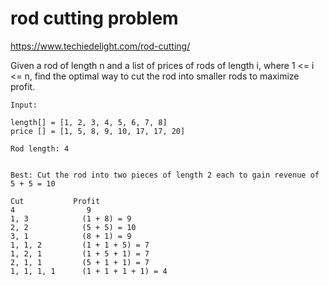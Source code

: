 # rod cutting problem
https://www.techiedelight.com/rod-cutting/

Given a rod of length n and a list of prices of rods of length i, where 1 <= i <= n, find the optimal way to cut the rod into smaller rods to maximize profit.

```
Input:

length[] = [1, 2, 3, 4, 5, 6, 7, 8]
price [] = [1, 5, 8, 9, 10, 17, 17, 20]

Rod length: 4


Best: Cut the rod into two pieces of length 2 each to gain revenue of 5 + 5 = 10

Cut           Profit
4                9
1, 3            (1 + 8) = 9
2, 2            (5 + 5) = 10
3, 1            (8 + 1) = 9
1, 1, 2         (1 + 1 + 5) = 7
1, 2, 1         (1 + 5 + 1) = 7
2, 1, 1         (5 + 1 + 1) = 7
1, 1, 1, 1      (1 + 1 + 1 + 1) = 4
```